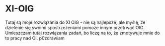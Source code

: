 # XI-OIG
Tutaj są moje rozwiązania do XI OIG - nie są najlepsze, ale myślę, że dzielenie się swoimi spostrzeżeniami pomoże innym przetrwać OIG.
Umieszczam tutaj rozwiązania zadań, bo liczę na to, że zmotywuje mnie do to pracy nad OI.
p0zdrawiam
